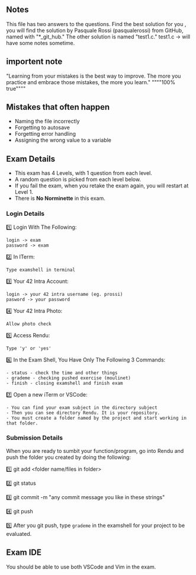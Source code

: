 ## Notes

This file has two answers to the questions. Find the best solution for you , you will find the solution by Pasquale Rossi (pasqualerossi) from GitHub, named with "*_git_hub." The other solution is named "test1.c."
test1.c -> will have some notes sometime.

## importent note
"Learning from your mistakes is the best way to improve. The more you practice and embrace those mistakes,
 the more you learn." """"100% true"""" 

## Mistakes that often happen

- Naming the file incorrectly
- Forgetting to autosave
- Forgetting error handling
- Assigning the wrong value to a variable

## Exam Details
- This exam has 4 Levels, with 1 question from each level.
- A random question is picked from each level below. 
- If you fail the exam, when you retake the exam again, you will restart at Level 1.
- There is **No Norminette** in this exam.

### Login Details

:one: Login With The Following:
```
login -> exam
password -> exam
```
:two: In ITerm:
```
Type examshell in terminal
```
:three: Your 42 Intra Account:
```
login -> your 42 intra username (eg. prossi)
pasword -> your password
```
:four: Your 42 Intra Photo:
```
Allow photo check
```
:five: Access Rendu:
```
Type 'y' or 'yes'
```
:six: In the Exam Shell, You Have Only The Following 3 Commands:
```
- status - check the time and other things
- grademe - checking pushed exercise (moulinet)
- finish - closing examshell and finish exam
```
:seven: Open a new iTerm or VSCode:
```
- You can find your exam subject in the directory subject
- Then you can see directory Rendu. It is your repository.
- You must create a folder named by the project and start working in that folder.
```

### Submission Details

When you are ready to sumbit your function/program, go into Rendu and push the folder you created by doing the following:

:one: git add <folder name/files in folder>

:two: git status

:three: git commit -m "any commit message you like in these strings"

:four: git push

:five: After you git push, type `grademe` in the examshell for your project to be evaluated. 


## Exam IDE

You should be able to use both VSCode and Vim in the exam.